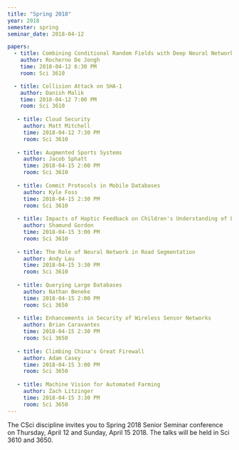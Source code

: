 ```yaml
---
title: "Spring 2018"
year: 2018
semester: spring
seminar_date: 2018-04-12

papers:
  - title: Combining Conditional Random Fields with Deep Neural Networks for Semantic Segmentation
    author: Rocherno De Jongh
    time: 2018-04-12 6:30 PM
    room: Sci 3610

  - title: Collision Attack on SHA-1
    author: Danish Malik
    time: 2018-04-12 7:00 PM
    room: Sci 3610
    
   - title: Cloud Security
     author: Matt Mitchell
     time: 2018-04-12 7:30 PM
     room: Sci 3610
     
   - title: Augmented Sports Systems
     author: Jacob Sphatt
     time: 2018-04-15 2:00 PM
     room: Sci 3610
     
   - title: Commit Protocols in Mobile Databases
     author: Kyle Foss
     time: 2018-04-15 2:30 PM
     room: Sci 3610
     
   - title: Impacts of Haptic Feedback on Children's Understanding of Literature
     author: Shamund Gordon
     time: 2018-04-15 3:00 PM
     room: Sci 3610
     
   - title: The Role of Neural Network in Road Segmentation
     author: Andy Lau
     time: 2018-04-15 3:30 PM
     room: Sci 3610
     
   - title: Querying Large Databases
     author: Nathan Beneke
     time: 2018-04-15 2:00 PM
     room: Sci 3650
     
   - title: Enhancements in Security of Wireless Sensor Networks
     author: Brian Caravantes
     time: 2018-04-15 2:30 PM
     room: Sci 3650
     
   - title: Climbing China's Great Firewall
     author: Adam Casey
     time: 2018-04-15 3:00 PM
     room: Sci 3650
     
   - title: Machine Vision for Automated Farming
     author: Zach Litzinger
     time: 2018-04-15 3:30 PM
     room: Sci 3650
---
```


The CSci discipline invites you to Spring 2018 Senior Seminar conference on Thursday, April 12 and Sunday, April 15 2018. The talks will be held in Sci 3610 and 3650.


